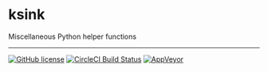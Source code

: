 # ksink
Miscellaneous Python helper functions

----------
[![GitHub license](https://img.shields.io/badge/license-MIT-blue.svg)](https://raw.githubusercontent.com/circleci/circleci-docs/master/LICENSE)
[![CircleCI Build Status](https://circleci.com/gh/sitebolts/ksink.svg?style=shield)](https://app.circleci.com/pipelines/github/sitebolts/ksink)
[![AppVeyor](https://ci.appveyor.com/api/projects/status/github/sitebolts/ksink?branch=main&svg=true)](https://ci.appveyor.com/project/sitebolts/ksink)
